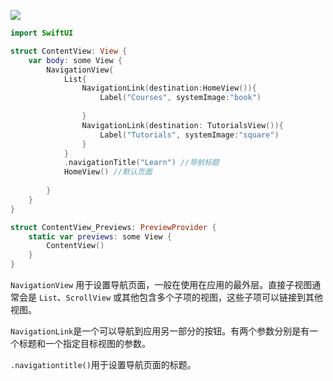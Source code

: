 ![](https://panjin.me/content/images/2023/07/image.png)

```swift
import SwiftUI

struct ContentView: View {
    var body: some View {
        NavigationView{
            List{
                NavigationLink(destination:HomeView()){
                    Label("Courses", systemImage:"book")
                    
                }
                NavigationLink(destination: TutorialsView()){
                    Label("Tutorials", systemImage:"square")
                }
            }
            .navigationTitle("Learn") //导航标题
            HomeView() //默认页面
            
        }
    }
}

struct ContentView_Previews: PreviewProvider {
    static var previews: some View {
        ContentView()
    }
}
```

`NavigationView` 用于设置导航页面，一般在使用在应用的最外层。直接子视图通常会是 `List`、`ScrollView` 或其他包含多个子项的视图，这些子项可以链接到其他视图。

`NavigationLink`是一个可以导航到应用另一部分的按钮。有两个参数分别是有一个标题和一个指定目标视图的参数。

`.navigationtitle()`用于设置导航页面的标题。